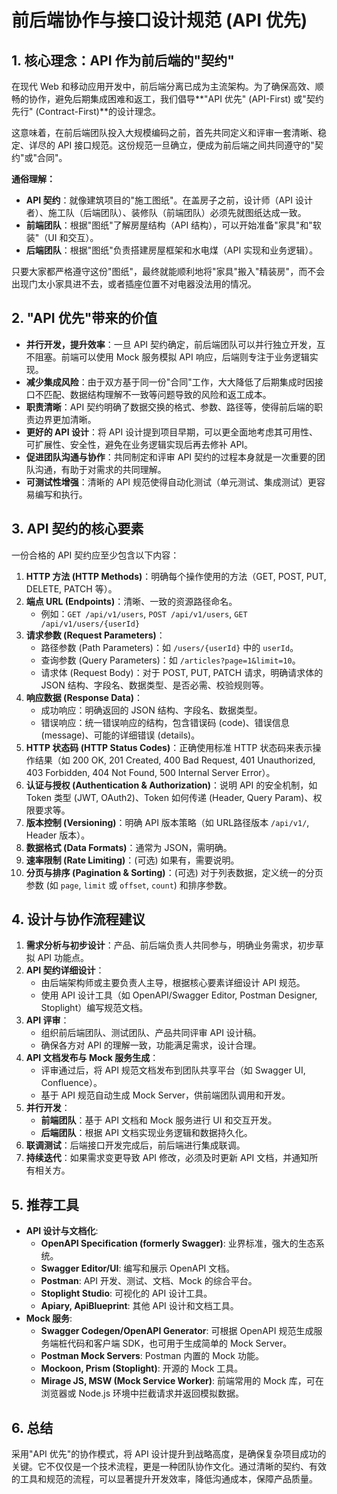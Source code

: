 # 前后端协作与接口设计规范 (API 优先)

## 1. 核心理念：API 作为前后端的"契约"

在现代 Web 和移动应用开发中，前后端分离已成为主流架构。为了确保高效、顺畅的协作，避免后期集成困难和返工，我们倡导**"API 优先" (API-First) 或"契约先行" (Contract-First)**的设计理念。

这意味着，在前后端团队投入大规模编码之前，首先共同定义和评审一套清晰、稳定、详尽的 API 接口规范。这份规范一旦确立，便成为前后端之间共同遵守的"契约"或"合同"。

**通俗理解：**

- **API 契约**：就像建筑项目的"施工图纸"。在盖房子之前，设计师（API 设计者）、施工队（后端团队）、装修队（前端团队）必须先就图纸达成一致。
- **前端团队**：根据"图纸"了解房屋结构（API 结构），可以开始准备"家具"和"软装"（UI 和交互）。
- **后端团队**：根据"图纸"负责搭建房屋框架和水电煤（API 实现和业务逻辑）。

只要大家都严格遵守这份"图纸"，最终就能顺利地将"家具"搬入"精装房"，而不会出现门太小家具进不去，或者插座位置不对电器没法用的情况。

## 2. "API 优先"带来的价值

- **并行开发，提升效率**：一旦 API 契约确定，前后端团队可以并行独立开发，互不阻塞。前端可以使用 Mock 服务模拟 API 响应，后端则专注于业务逻辑实现。
- **减少集成风险**：由于双方基于同一份"合同"工作，大大降低了后期集成时因接口不匹配、数据结构理解不一致等问题导致的风险和返工成本。
- **职责清晰**：API 契约明确了数据交换的格式、参数、路径等，使得前后端的职责边界更加清晰。
- **更好的 API 设计**：将 API 设计提到项目早期，可以更全面地考虑其可用性、可扩展性、安全性，避免在业务逻辑实现后再去修补 API。
- **促进团队沟通与协作**：共同制定和评审 API 契约的过程本身就是一次重要的团队沟通，有助于对需求的共同理解。
- **可测试性增强**：清晰的 API 规范使得自动化测试（单元测试、集成测试）更容易编写和执行。

## 3. API 契约的核心要素

一份合格的 API 契约应至少包含以下内容：

1.  **HTTP 方法 (HTTP Methods)**：明确每个操作使用的方法（GET, POST, PUT, DELETE, PATCH 等）。
2.  **端点 URL (Endpoints)**：清晰、一致的资源路径命名。
    -   例如：`GET /api/v1/users`, `POST /api/v1/users`, `GET /api/v1/users/{userId}`
3.  **请求参数 (Request Parameters)**：
    -   路径参数 (Path Parameters)：如 `/users/{userId}` 中的 `userId`。
    -   查询参数 (Query Parameters)：如 `/articles?page=1&limit=10`。
    -   请求体 (Request Body)：对于 POST, PUT, PATCH 请求，明确请求体的 JSON 结构、字段名、数据类型、是否必需、校验规则等。
4.  **响应数据 (Response Data)**：
    -   成功响应：明确返回的 JSON 结构、字段名、数据类型。
    -   错误响应：统一错误响应的结构，包含错误码 (code)、错误信息 (message)、可能的详细错误 (details)。
5.  **HTTP 状态码 (HTTP Status Codes)**：正确使用标准 HTTP 状态码来表示操作结果（如 200 OK, 201 Created, 400 Bad Request, 401 Unauthorized, 403 Forbidden, 404 Not Found, 500 Internal Server Error）。
6.  **认证与授权 (Authentication & Authorization)**：说明 API 的安全机制，如 Token 类型 (JWT, OAuth2)、Token 如何传递 (Header, Query Param)、权限要求等。
7.  **版本控制 (Versioning)**：明确 API 版本策略（如 URL路径版本 `/api/v1/`, Header 版本）。
8.  **数据格式 (Data Formats)**：通常为 JSON，需明确。
9.  **速率限制 (Rate Limiting)**：(可选) 如果有，需要说明。
10. **分页与排序 (Pagination & Sorting)**：(可选) 对于列表数据，定义统一的分页参数 (如 `page`, `limit` 或 `offset`, `count`) 和排序参数。

## 4. 设计与协作流程建议

1.  **需求分析与初步设计**：产品、前后端负责人共同参与，明确业务需求，初步草拟 API 功能点。
2.  **API 契约详细设计**：
    -   由后端架构师或主要负责人主导，根据核心要素详细设计 API 规范。
    -   使用 API 设计工具（如 OpenAPI/Swagger Editor, Postman Designer, Stoplight）编写规范文档。
3.  **API 评审**：
    -   组织前后端团队、测试团队、产品共同评审 API 设计稿。
    -   确保各方对 API 的理解一致，功能满足需求，设计合理。
4.  **API 文档发布与 Mock 服务生成**：
    -   评审通过后，将 API 规范文档发布到团队共享平台（如 Swagger UI, Confluence）。
    -   基于 API 规范自动生成 Mock Server，供前端团队调用和开发。
5.  **并行开发**：
    -   **前端团队**：基于 API 文档和 Mock 服务进行 UI 和交互开发。
    -   **后端团队**：根据 API 文档实现业务逻辑和数据持久化。
6.  **联调测试**：后端接口开发完成后，前后端进行集成联调。
7.  **持续迭代**：如果需求变更导致 API 修改，必须及时更新 API 文档，并通知所有相关方。

## 5. 推荐工具

- **API 设计与文档化**:
    -   **OpenAPI Specification (formerly Swagger)**: 业界标准，强大的生态系统。
    -   **Swagger Editor/UI**: 编写和展示 OpenAPI 文档。
    -   **Postman**: API 开发、测试、文档、Mock 的综合平台。
    -   **Stoplight Studio**: 可视化的 API 设计工具。
    -   **Apiary, ApiBlueprint**: 其他 API 设计和文档工具。
- **Mock 服务**:
    -   **Swagger Codegen/OpenAPI Generator**: 可根据 OpenAPI 规范生成服务端桩代码和客户端 SDK，也可用于生成简单的 Mock Server。
    -   **Postman Mock Servers**: Postman 内置的 Mock 功能。
    -   **Mockoon, Prism (Stoplight)**: 开源的 Mock 工具。
    -   **Mirage JS, MSW (Mock Service Worker)**: 前端常用的 Mock 库，可在浏览器或 Node.js 环境中拦截请求并返回模拟数据。

## 6. 总结

采用"API 优先"的协作模式，将 API 设计提升到战略高度，是确保复杂项目成功的关键。它不仅仅是一个技术流程，更是一种团队协作文化。通过清晰的契约、有效的工具和规范的流程，可以显著提升开发效率，降低沟通成本，保障产品质量。 